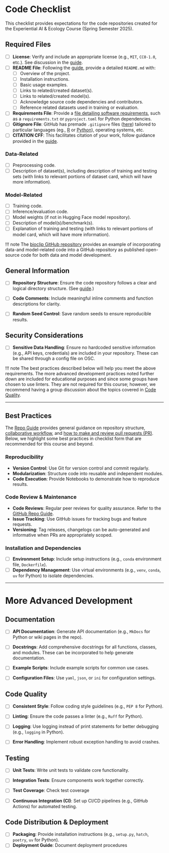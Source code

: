 # Code Checklist

This checklist provides expectations for the code repositories created for the Experiential AI & Ecology Course (Spring Semester 2025). 

## Required Files
- [ ] **License**: Verify and include an appropriate license (e.g., `MIT`, `CC0-1.0`, etc.). See discussion in the [guide](GitHub-Repo-Guide.md/#license).
- [ ] **README File**: Following the [guide](GitHub-Repo-Guide.md/#readme), provide a detailed `README.md` with:
    - [ ] Overview of the project.
    - [ ] Installation instructions.
    - [ ] Basic usage examples.
    - [ ] Links to related/created dataset(s).
    - [ ] Links to related/created model(s).
    - [ ] Acknowledge source code dependencies and contributors.
    - [ ] Reference related datasets used in training or evaluation.
- [ ] **Requirements File**: Provide a [file detailing software requirements](GitHub-Repo-Guide.md/#software-requirements-file), such as a `requirements.txt` or `pyproject.toml` for Python dependencies.
- [ ] **Gitignore File**: GitHub has premade `.gitignore` files ([here](https://github.com/github/gitignore)) tailored to particular languages (eg., [R](https://github.com/github/gitignore/blob/main/R.gitignore) or [Python](https://github.com/github/gitignore/blob/main/Python.gitignore)), operating systems, etc.
- [ ] **CITATION CFF**: This facilitates citation of your work, follow guidance provided in the [guide](GitHub-Repo-Guide.md/#citation).

### Data-Related
- [ ] Preprocessing code.
- [ ] Description of dataset(s), including description of training and testing sets (with links to relevant portions of dataset card, which will have more information).

### Model-Related
- [ ] Training code.
- [ ] Inference/evaluation code.
- [ ] Model weights (if not in Hugging Face model repository).
- [ ] Description of model(s)/benchmark(s).
- [ ] Explanation of training and testing (with links to relevant portions of model card, which will have more information).

!!! note
    The [bioclip GitHub repository](https://github.com/Imageomics/bioclip) provides an example of incorporating data-and model-related code into a GitHub repository as published open-source code for both data and model development.

## General Information

- [ ] **Repository Structure**: Ensure the code repository follows a clear and logical directory structure. (See [guide](GitHub-Repo-Guide.md/#general-repository-structure).)
- [ ] **Code Comments**: Include meaningful inline comments and function descriptions for clarity.
- [ ] **Random Seed Control**: Save random seeds to ensure reproducible results.


## Security Considerations

- [ ] **Sensitive Data Handling**: Ensure no hardcoded sensitive information (e.g., API keys, credentials) are included in your repository. These can be shared through a config file on OSC.


!!! note
    The best practices described below will help you meet the above requirements. The more advanced development practices noted further down are included for educational purposes and since some groups have chosen to use linters. They are not required for this course; however, we recommend having a group discussion about the topics covered in [Code Quality](#code-quality).

---

## Best Practices

The [Repo Guide](GitHub-Repo-Guide.md/) provides general guidance on repository structure, [collaborative workflow](The-GitHub-Workflow.md/), and [how to make and review pull requests (PR)](The-GitHub-Pull-Request-Guide.md/). Below, we highlight some best practices in checklist form that are recommended for this course and beyond. 

### Reproducibility

- **Version Control**: Use Git for version control and commit regularly.
- **Modularization**: Structure code into reusable and independent modules.
- **Code Execution**: Provide Notebooks to demonstrate how to reproduce results.


### Code Review & Maintenance

- **Code Reviews**: Regular peer reviews for quality assurance. Refer to the [GitHub Repo Guide](GitHub-Repo-Guide.md/).
- **Issue Tracking**: Use GitHub issues for tracking bugs and feature requests. 
- **Versioning**: Tag releases, changelogs can be auto-generated and informative when PRs are appropriately scoped.


### Installation and Dependencies

- [ ] **Environment Setup**: Include setup instructions (e.g., `conda` environment file, `Dockerfile`).
- [ ] **Dependency Management**: Use virtual environments (e.g., `venv`, `conda`, `uv` for Python) to isolate dependencies.

---

# More Advanced Development

## Documentation

- [ ] **API Documentation**: Generate API documentation (e.g., `MkDocs` for Python or wiki pages in the repo). 
- [ ] **Docstrings**: Add comprehensive docstrings for all functions, classes, and modules. These can be incorporated to help generate documentation.
- [ ] **Example Scripts**: Include example scripts for common use cases.
- [ ] **Configuration Files**: Use `yaml`, `json`, or `ini` for configuration settings.


## Code Quality

- [ ] **Consistent Style**: Follow coding style guidelines (e.g., `PEP 8` for Python).
- [ ] **Linting**: Ensure the code passes a linter (e.g., `Ruff` for Python).
- [ ] **Logging**: Use logging instead of print statements for better debugging (e.g., `logging` in Python).
- [ ] **Error Handling**: Implement robust exception handling to avoid crashes.


## Testing

- [ ] **Unit Tests**: Write unit tests to validate core functionality.
- [ ] **Integration Tests**: Ensure components work together correctly.
- [ ] **Test Coverage**: Check test coverage
- [ ] **Continuous Integration (CI)**: Set up CI/CD pipelines (e.g., GitHub Actions) for automated testing.


## Code Distribution & Deployment

- [ ] **Packaging**: Provide installation instructions (e.g., `setup.py`, `hatch`, `poetry`, `uv` for Python).
- [ ] **Deployment Guide**: Document deployment procedures
